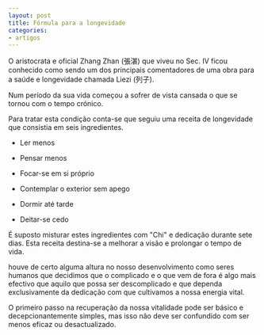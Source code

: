 ```yaml
---
layout: post
title: Fórmula para a longevidade
categories:
- artigos
---
```


O aristocrata e oficial Zhang Zhan (張湛) que viveu no Sec. IV ficou
conhecido como sendo um dos principais comentadores de uma obra para
a saúde e longevidade chamada Liezi (列子).

Num período da sua vida começou a sofrer de vista cansada o que se tornou
com o tempo crónico. 

Para tratar esta condição conta-se que seguiu uma receita de longevidade
que consistia em seis ingredientes. 

+ Ler menos

+ Pensar menos

+ Focar-se em si próprio 

+ Contemplar o exterior sem apego

+ Dormir até tarde 

+ Deitar-se cedo

É suposto misturar estes ingredientes com "Chi" e dedicação durante sete
dias. Esta receita destina-se a melhorar a visão e prolongar o tempo de
vida.

houve de certo alguma altura no nosso desenvolvimento como seres humanos que
decidimos que o complicado e o que vem de fora é algo mais efectivo que aquilo
que possa ser descomplicado e que dependa exclusivamente da dedicação com que
cultivamos a nossa energia vital. 

O primeiro passo na recuperação da nossa vitalidade pode ser básico
e decepcionantemente simples, mas isso não deve ser confundido com ser
menos eficaz ou desactualizado.
